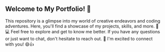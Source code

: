 ## Welcome to My Portfolio! 👋

This repository is a glimpse into my world of creative endeavors and coding adventures. Here, you'll find a showcase of my projects, skills, and more. 🎨💻 Feel free to explore and get to know me better. If you have any questions or just want to chat, don't hesitate to reach out. 📩 I'm excited to connect with you! 😄👍
